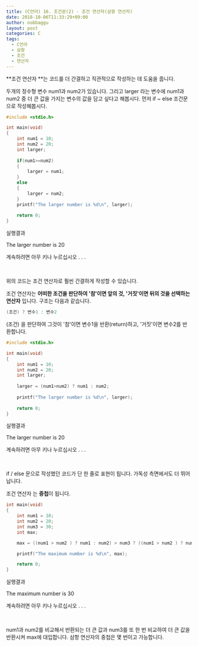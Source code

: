 ```yaml
---
title: (C언어) 16. 조건문(2) - 조건 연산자(삼항 연산자)
date: 2018-10-06T11:33:29+09:00
author: nobbaggu
layout: post
categories: C
tags:
  - C언어
  - 삼항
  - 조건
  - 연산자
---
```


**조건 연산자 **는 코드를 더 간결하고 직관적으로 작성하는 데 도움을 줍니다.

두개의 정수형 변수 num1과 num2가 있습니다. 그리고 larger 라는 변수에 num1과 num2 중 더 큰 값을 가지는 변수의 값을 담고 싶다고 해봅시다. 먼저 if ~ else 조건문으로 작성해봅시다.

~~~ c
#include <stdio.h>

int main(void)
{
    int num1 = 10;
    int num2 = 20;
    int larger;
    
    if(num1>=num2)
    {
        larger = num1;
    }
    else
    {
        larger = num2;
    }
    printf("The larger number is %d\n", larger);
    
    return 0;
}
~~~

실행결과

The larger number is 20

계속하려면 아무 키나 누르십시오 . . . 

<br>

위의 코드는 조건 연산자로 훨씬 간결하게 작성할 수 있습니다.

조건 연산자는 **어떠한 조건을 판단하여 '참'이면 앞의 것, '거짓'이면 뒤의 것을 선택하는 연산자** 입니다. 구조는 다음과 같습니다.

~~~ c
(조건) ? 변수1 : 변수2
~~~

(조건) 을 판단하여 그것이 '참'이면 변수1을 반환(return)하고, '거짓'이면 변수2를 반환합니다.

~~~ c
#include <stdio.h>

int main(void)
{
    int num1 = 10;
    int num2 = 20;
    int larger;
    
    larger = (num1>num2) ? num1 : num2;
    
    printf("The larger number is %d\n", larger);
    
    return 0;
}
~~~

실행결과

The larger number is 20

계속하려면 아무 키나 누르십시오 . . . 

<br>

if / else 문으로 작성했던 코드가 단 한 줄로 표현이 됩니다. 가독성 측면에서도 더 뛰어납니다.

조건 연산자 는 **중첩**이 됩니다.

~~~ c
int main(void)
{
    int num1 = 10;
    int num2 = 20;
    int num3 = 30;
    int max;

    max = ((num1 > num2 ) ? num1 : num2) > num3 ? ((num1 > num2 ) ? num1 : num2) : num3;

    printf("The maximum number is %d\n", max);

    return 0;
}
~~~

실행결과

The maximum number is 30

계속하려면 아무 키나 누르십시오 . . . 

<br>

num1과 num2를 비교해서 반환되는 더 큰 값과 num3를 또 한 번 비교하여 더 큰 값을 반환시켜 max에 대입합니다. 삼항 연산자의 중첩은 몇 번이고 가능합니다.